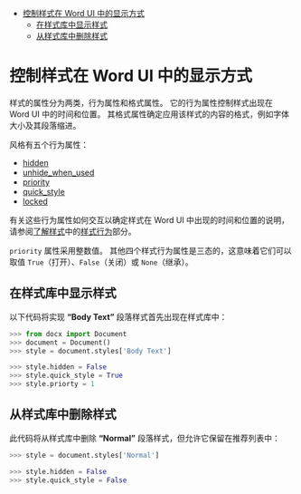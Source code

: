 - [控制样式在 Word UI 中的显示方式](#控制样式在-word-ui-中的显示方式)
  - [在样式库中显示样式](#在样式库中显示样式)
  - [从样式库中删除样式](#从样式库中删除样式)

# 控制样式在 Word UI 中的显示方式

[了解样式]: ../guide/understanding_styles.md
[样式行为]: ../guide/style_behavior.md

样式的属性分为两类，行为属性和格式属性。 它的行为属性控制样式出现在 Word UI 中的时间和位置。 其格式属性确定应用该样式的内容的格式，例如字体大小及其段落缩进。

风格有五个行为属性：

- [hidden](../api/style_base_style_object.md#hidden)
- [unhide_when_used](../api/style_base_style_object.md#unhide_when_used)
- [priority](../api/style_base_style_object.md#priority)
- [quick_style](../api/style_base_style_object.md#quick_style)
- [locked](../api/style_base_style_object.md#locked)

有关这些行为属性如何交互以确定样式在 Word UI 中出现的时间和位置的说明，请参阅[了解样式]中的[样式行为]部分。

`priority` 属性采用整数值。 其他四个样式行为属性是三态的，这意味着它们可以取值 `True`（打开）、`False`（关闭）或 `None`（继承）。

## 在样式库中显示样式

以下代码将实现 **“Body Text”** 段落样式首先出现在样式库中：

```python
>>> from docx import Document
>>> document = Document()
>>> style = document.styles['Body Text']

>>> style.hidden = False
>>> style.quick_style = True
>>> style.priorty = 1
```

## 从样式库中删除样式

此代码将从样式库中删除 **“Normal”** 段落样式，但允许它保留在推荐列表中：

```python
>>> style = document.styles['Normal']

>>> style.hidden = False
>>> style.quick_style = False
```
